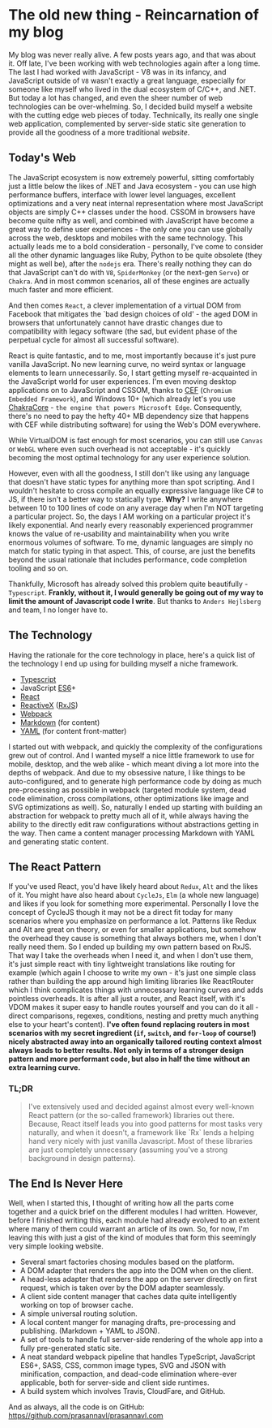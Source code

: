 <!--[options]
name: The old new thing - Reincarnation of my blog
date: 2016-02-10T06:39:32.640Z
url: 2016/02/the-old-new-thing-reincarnation-of-my-blog
tags:
 - Tech
 - Web
 - React
-->

# The old new thing - Reincarnation of my blog

My blog was never really alive. A few posts years ago, and that was about it. Off late, I've been working with web technologies again after a long time. The last I had worked with JavaScript - V8 was in its infancy, and JavaScript outside of `V8` wasn't exactly a great language, especially for someone like myself who lived in the dual ecosystem of C/C++, and .NET. But today a lot has changed, and even the sheer number of web technologies can be over-whelming. So, I decided build myself a website with the cutting edge web pieces of today. Technically, its really one single web application, complemented by server-side static site generation to provide all the goodness of a more traditional *website*.

## Today's Web

The JavaScript ecosystem is now extremely powerful, sitting comfortably just a little below the likes of .NET and Java ecosystem - you can use high performance buffers, interface with lower level languages, excellent optimizations and a very neat internal representation where most JavaScript objects are simply C++ classes under the hood. CSSOM in browsers have become quite nifty as well, and combined with JavaScript have become a great way to define user experiences - the only one you can use globally across the web, desktops and mobiles with the same technology. This actually leads me to a bold consideration - personally, I've come to consider all the other dynamic languages like Ruby, Python to be quite obsolete (they might as well be), after the `nodejs` era. There's really nothing they can do that JavaScript can't do with `V8`, `SpiderMonkey` (or the next-gen `Servo`) or `Chakra`. And in most common scenarios, all of these engines are actually much faster and more efficient.

And then comes `React`, a clever implementation of a virtual DOM from Facebook that mitigates the `bad design choices of old' - the aged DOM in browsers that unfortunately cannot have drastic changes due to compatibility with legacy software (the sad, but evident phase of the perpetual cycle for almost all successful software).

React is quite fantastic, and to me, most importantly because it's just pure vanilla JavaScript. No new learning curve, no weird syntax or language elements to learn unnecessarily. So, I start getting myself re-acquainted in the JavaScript world for user experiences. I'm even moving desktop applications on to JavaScript and CSSOM, thanks to <a href="https://bitbucket.org/chromiumembedded/cef" target="_blank"/>CEF</a> (`Chromium Embedded Framework`), and Windows 10+ (which already let's you use <a href="https://github.com/Microsoft/ChakraCore" target="blank"/>ChakraCore</a> - `the engine that powers Microsoft Edge`. Consequently, there's no need to pay the hefty 40+ MB dependency size that happens with CEF while distributing software) for using the Web's DOM everywhere.

While VirtualDOM is fast enough for most scenarios, you can still use `Canvas` or `WebGL` where even such overhead is not acceptable - it's quickly becoming the most optimal technology for any user experience solution.

However, even with all the goodness, I still don't like using any language that doesn't have static types for anything more than spot scripting. And I wouldn't hesitate to cross compile an equally expressive language like C# to JS, if there isn't a better way to statically type. **Why?** I write anywhere between 10 to 100 lines of code on any average day when I'm NOT targeting a particular project. So, the days I AM working on a particular project it's likely exponential. And nearly every reasonably experienced programmer knows the value of re-usability and maintainability when you write enormous volumes of software. To me, dynamic languages are simply no match for static typing in that aspect. This, of course, are just the benefits beyond the usual rationale that includes performance, code completion tooling and so on.

Thankfully, Microsoft has already solved this problem quite beautifully - `Typescript`. **Frankly, without it, I would generally be going out of my way to limit the amount of Javascript code I write**. But thanks to `Anders Hejlsberg` and team, I no longer have to.

## The Technology

Having the rationale for the core technology in place, here's a quick list of the technology I end up using for building myself a niche framework.

- <a href="https://www.typescriptlang.org/" target="_blank">Typescript</a>
- JavaScript <a href="http://www.ecma-international.org/ecma-262/6.0/" target="_blank">ES6</a>+
- <a href="https://facebook.github.io/react/" target="_blank">React</a>
- <a href="http://reactivex.io/" target="_blank">ReactiveX</a> (<a href="https://github.com/ReactiveX/rxjs" target="_blank">RxJS</a>)
- <a href="https://webpack.github.io/" target="_blank">Webpack</a>
- <a href="https://daringfireball.net/projects/markdown/" target="_blank">Markdown</a> (for content)
- <a href="http://yaml.org/" target="_blank">YAML</a> (for content front-matter)

I started out with webpack, and quickly the complexity of the configurations grew out of control. And I wanted myself a nice little framework to use for mobile, desktop, and the web alike - which meant diving a lot more into the depths of webpack. And due to my obsessive nature, I like things to be auto-configured, and to generate high performance code by doing as much pre-processing as possible in webpack (targeted module system, dead code elimination, cross compilations, other optimizations like image and SVG optimizations as well). So, naturally I ended up starting with building an abstraction for webpack to pretty much all of it, while always having the ability to the directly edit raw configurations without abstractions getting in the way. Then came a content manager processing Markdown with YAML and generating static content.

## The React Pattern

If you've used React, you'd have likely heard about `Redux`, `Alt` and the likes of it. You might have also heard about `CycleJs`, `Elm` (a whole new language) and likes if you look for something more experimental. Personally I love the concept of CycleJS though it may not be a direct fit today for many scenarios where you emphasize on performance a lot. Patterns like Redux and Alt are great on theory, or even for smaller applications, but somehow the overhead they cause is something that always bothers me, when I don't really need them. So I ended up building my own pattern based on RxJS. That way I take the overheads when I need it, and when I don't use them, it's just simple react with tiny lightweight translations like routing for example (which again I choose to write my own - it's just one simple class rather than building the app around high limiting libraries like ReactRouter which I think complicates things with unnecessary learning curves and adds pointless overheads. It is after all just a router, and React itself, with it's VDOM makes it super easy to handle routes yourself and you can do it all - direct comparisons, regexes, conditions, nesting and pretty much anything else to your heart's content). **I've often found replacing routers in most scenarios with my secret ingredient (`if`, `switch`, and `for-loop` of course!) nicely abstracted away into an organically tailored routing context almost always leads to better results. Not only in terms of a stronger design pattern and more performant code, but also in half the time without an extra learning curve.**

### TL;DR

<blockquote>I've extensively used and decided against almost every well-known React pattern (or the so-called framework) libraries out there. Because, React itself leads you into good patterns for most tasks very naturally, and when it doesn't, a framework like `Rx` lends a helping hand very nicely with just vanilla Javascript. Most of these libraries are just completely unnecessary (assuming you've a strong background in design patterns).</blockquote>

## The End Is Never Here

Well, when I started this, I thought of writing how all the parts come together and a quick brief on the different modules I had written. However, before I finished writing this, each module had already evolved to an extent where many of them could warrant an article of its own. So, for now, I'm leaving this with just a gist of the kind of modules that form this seemingly very simple looking website.

- Several smart factories chosing modules based on the platform.
- A DOM adapter that renders the app into the DOM when on the client.
- A head-less adapter that renders the app on the server directly on first request, which is taken over by the DOM adapter seamlessly.
- A client side content manager that caches data quite intelligently working on top of browser cache.
- A simple universal routing solution.
- A local content manger for managing drafts, pre-processing and publishing. (Markdown + YAML to JSON).
- A set of tools to handle full server-side rendering of the whole app into a fully pre-generated static site.
- A neat standard webpack pipeline that handles TypeScript, JavaScript ES6+, SASS, CSS, common image types, SVG and JSON with minification, compaction, and dead-code elimination where-ever applicable, both for server-side and client side runtimes.
- A build system which involves Travis, CloudFare, and GitHub.

And as always, all the code is on GitHub: <a href="https://github.com/prasannavl/prasannavl.com" target="_blank">https//github.com/prasannavl/prasannavl.com</a>